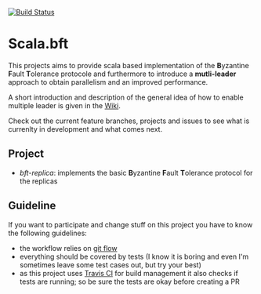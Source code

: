 [![Build Status](https://travis-ci.org/pheymann/scala.bft.svg?branch=develop)](https://travis-ci.org/pheymann/scala.bft)

# Scala.bft
This projects aims to provide scala based implementation of the **B**yzantine **F**ault **T**olerance protocole and furthermore to introduce a **mutli-leader** approach to obtain parallelism and an improved performance.

A short introduction and description of the general idea of how to enable multiple leader is given in the [Wiki](https://github.com/pheymann/scala.bft/wiki).

Check out the current feature branches, projects and issues to see what is currenlty in development and what comes next.

## Project
 - *bft-replica*: implements the basic **B**yzantine **F**ault **T**olerance protocol for the replicas

## Guideline
If you want to participate and change stuff on this project you have to know the following guidelines:
 - the workflow relies on [git flow](http://danielkummer.github.io/git-flow-cheatsheet/)
 - everything should be covered by tests (I know it is boring and even I'm sometimes leave some test cases out, but try your best)
 - as this project uses [Travis CI](https://travis-ci.org/pheymann/scala.bft) for build management it also checks if tests are running; so be sure the tests are okay before creating a PR
